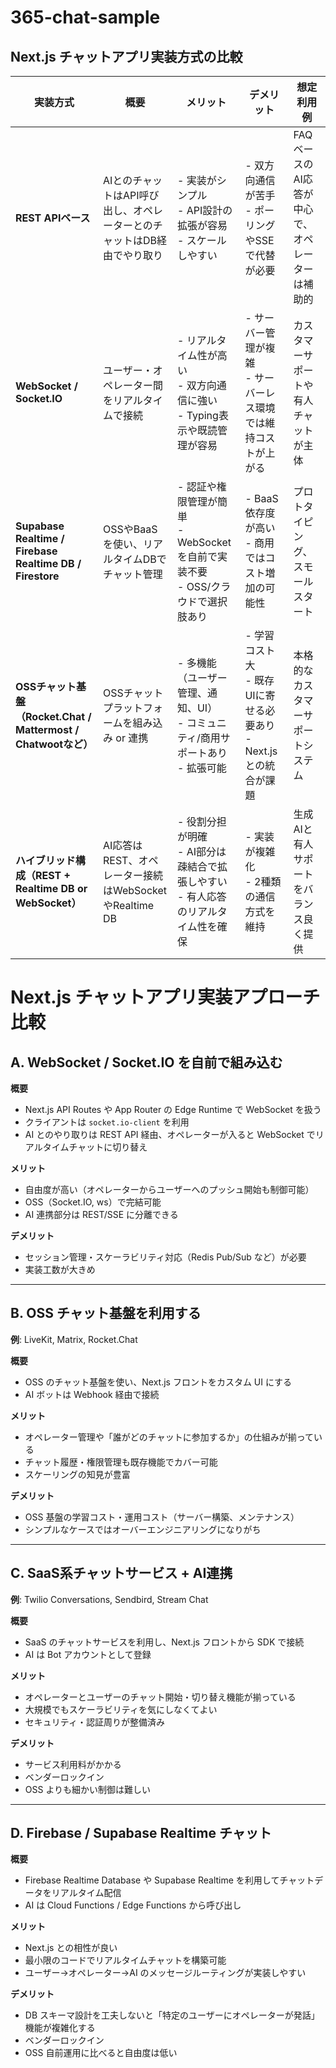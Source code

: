 # 365-chat-sample


## Next.js チャットアプリ実装方式の比較

| 実装方式 | 概要 | メリット | デメリット | 想定利用例 |
|----------|------|----------|-------------|-------------|
| **REST APIベース** | AIとのチャットはAPI呼び出し、オペレーターとのチャットはDB経由でやり取り | - 実装がシンプル<br>- API設計の拡張が容易<br>- スケールしやすい | - 双方向通信が苦手<br>- ポーリングやSSEで代替が必要 | FAQベースのAI応答が中心で、オペレーターは補助的 |
| **WebSocket / Socket.IO** | ユーザー・オペレーター間をリアルタイムで接続 | - リアルタイム性が高い<br>- 双方向通信に強い<br>- Typing表示や既読管理が容易 | - サーバー管理が複雑<br>- サーバーレス環境では維持コストが上がる | カスタマーサポートや有人チャットが主体 |
| **Supabase Realtime / Firebase Realtime DB / Firestore** | OSSやBaaSを使い、リアルタイムDBでチャット管理 | - 認証や権限管理が簡単<br>- WebSocketを自前で実装不要<br>- OSS/クラウドで選択肢あり | - BaaS依存度が高い<br>- 商用ではコスト増加の可能性 | プロトタイピング、スモールスタート |
| **OSSチャット基盤（Rocket.Chat / Mattermost / Chatwootなど）** | OSSチャットプラットフォームを組み込み or 連携 | - 多機能（ユーザー管理、通知、UI）<br>- コミュニティ/商用サポートあり<br>- 拡張可能 | - 学習コスト大<br>- 既存UIに寄せる必要あり<br>- Next.jsとの統合が課題 | 本格的なカスタマーサポートシステム |
| **ハイブリッド構成（REST + Realtime DB or WebSocket）** | AI応答はREST、オペレーター接続はWebSocketやRealtime DB | - 役割分担が明確<br>- AI部分は疎結合で拡張しやすい<br>- 有人応答のリアルタイム性を確保 | - 実装が複雑化<br>- 2種類の通信方式を維持 | 生成AIと有人サポートをバランス良く提供 |


# Next.js チャットアプリ実装アプローチ比較

## A. WebSocket / Socket.IO を自前で組み込む
**概要**  
- Next.js API Routes や App Router の Edge Runtime で WebSocket を扱う  
- クライアントは `socket.io-client` を利用  
- AI とのやり取りは REST API 経由、オペレーターが入ると WebSocket でリアルタイムチャットに切り替え  

**メリット**  
- 自由度が高い（オペレーターからユーザーへのプッシュ開始も制御可能）  
- OSS（Socket.IO, ws）で完結可能  
- AI 連携部分は REST/SSE に分離できる  

**デメリット**  
- セッション管理・スケーラビリティ対応（Redis Pub/Sub など）が必要  
- 実装工数が大きめ  

---

## B. OSS チャット基盤を利用する  
**例**: LiveKit, Matrix, Rocket.Chat  

**概要**  
- OSS のチャット基盤を使い、Next.js フロントをカスタム UI にする  
- AI ボットは Webhook 経由で接続  

**メリット**  
- オペレーター管理や「誰がどのチャットに参加するか」の仕組みが揃っている  
- チャット履歴・権限管理も既存機能でカバー可能  
- スケーリングの知見が豊富  

**デメリット**  
- OSS 基盤の学習コスト・運用コスト（サーバー構築、メンテナンス）  
- シンプルなケースではオーバーエンジニアリングになりがち  

---

## C. SaaS系チャットサービス + AI連携  
**例**: Twilio Conversations, Sendbird, Stream Chat  

**概要**  
- SaaS のチャットサービスを利用し、Next.js フロントから SDK で接続  
- AI は Bot アカウントとして登録  

**メリット**  
- オペレーターとユーザーのチャット開始・切り替え機能が揃っている  
- 大規模でもスケーラビリティを気にしなくてよい  
- セキュリティ・認証周りが整備済み  

**デメリット**  
- サービス利用料がかかる  
- ベンダーロックイン  
- OSS よりも細かい制御は難しい  

---

## D. Firebase / Supabase Realtime チャット
**概要**  
- Firebase Realtime Database や Supabase Realtime を利用してチャットデータをリアルタイム配信  
- AI は Cloud Functions / Edge Functions から呼び出し  

**メリット**  
- Next.js との相性が良い  
- 最小限のコードでリアルタイムチャットを構築可能  
- ユーザー→オペレーター→AI のメッセージルーティングが実装しやすい  

**デメリット**  
- DB スキーマ設計を工夫しないと「特定のユーザーにオペレーターが発話」機能が複雑化する  
- ベンダーロックイン  
- OSS 自前運用に比べると自由度は低い  
